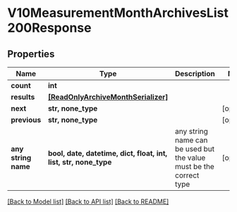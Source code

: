 # V10MeasurementMonthArchivesList200Response


## Properties
Name | Type | Description | Notes
------------ | ------------- | ------------- | -------------
**count** | **int** |  | 
**results** | [**[ReadOnlyArchiveMonthSerializer]**](ReadOnlyArchiveMonthSerializer.md) |  | 
**next** | **str, none_type** |  | [optional] 
**previous** | **str, none_type** |  | [optional] 
**any string name** | **bool, date, datetime, dict, float, int, list, str, none_type** | any string name can be used but the value must be the correct type | [optional]

[[Back to Model list]](../README.md#documentation-for-models) [[Back to API list]](../README.md#documentation-for-api-endpoints) [[Back to README]](../README.md)


